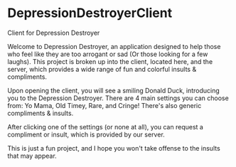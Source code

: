 # DepressionDestroyerClient
Client for Depression Destroyer

Welcome to Depression Destroyer, an application designed to help those who feel like they are too arrogant or sad (Or those looking for a few laughs).
This project is broken up into the client, located here, and the server, which provides a wide range of fun and colorful insults & compliments.

Upon opening the client, you will see a smiling Donald Duck, introducing you to the Depression Destroyer. 
There are 4 main settings you can choose from: Yo Mama, Old Timey, Rare, and Cringe! There's also generic compliments & insults.

After clicking one of the settings (or none at all), you can request a compliment or insult, which is provided by our server.

This is just a fun project, and I hope you won't take offense to the insults that may appear.
